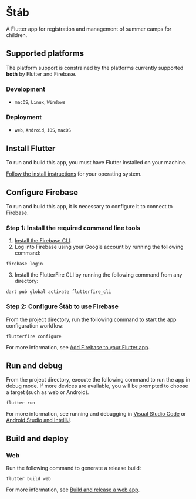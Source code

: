 # Štáb

A Flutter app for registration and management of summer camps for children.

## Supported platforms

The platform support is constrained by the platforms currently supported **both** by Flutter and Firebase.

### Development
- `macOS`, `Linux`, `Windows`

### Deployment
- `web`, `Android`, `iOS`, `macOS`

## Install Flutter

To run and build this app, you must have Flutter installed on your machine.

[Follow the install instructions](https://docs.flutter.dev/get-started/install) for your operating system.

## Configure Firebase

To run and build this app, it is necessary to configure it to connect to Firebase.

### Step 1: Install the required command line tools

1. [Install the Firebase CLI](https://firebase.google.com/docs/cli#setup_update_cli).
2. Log into Firebase using your Google account by running the following command:

```console
firebase login
```
3. Install the FlutterFire CLI by running the following command from any directory:

```console
dart pub global activate flutterfire_cli
```

### Step 2: Configure Štáb to use Firebase

From the project directory, run the following command to start the app configuration workflow:

```console
flutterfire configure
```

For more information, see [Add Firebase to your Flutter app](https://firebase.google.com/docs/flutter/setup).

## Run and debug

From the project directory, execute the following command to run the app in debug mode. If more devices are available, you will be prompted to choose a target (such as web or Android).

```console
flutter run
```

For more information, see running and debugging in [Visual Studio Code](https://docs.flutter.dev/development/tools/vs-code#running-and-debugging) or [Android Studio and IntelliJ](https://docs.flutter.dev/development/tools/android-studio#running-and-debugging).

## Build and deploy

### Web

Run the following command to generate a release build:

```console
flutter build web
```

For more information, see [Build and release a web app](https://docs.flutter.dev/deployment/web).

